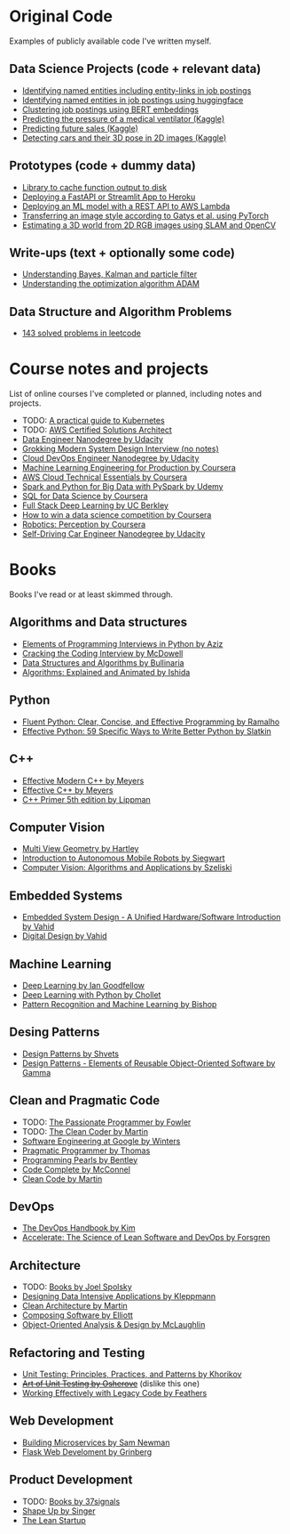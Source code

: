 # Original Code

Examples of publicly available code I've written myself.

## Data Science Projects (code + relevant data)

- [Identifying named entities including entity-links in job postings](https://github.com/cgebbe/prototype_relation_extraction)
- [Identifying named entities in job postings using huggingface](https://github.com/cgebbe/prototype_ner_nobel_laureate)
- [Clustering job postings using BERT embeddings](https://cgebbe.medium.com/clustering-job-postings-by-skills-b33e0ad579ff)
- [Predicting the pressure of a medical ventilator (Kaggle)](https://github.com/cgebbe/kaggle_ventilator_pressure)
- [Predicting future sales (Kaggle)](https://github.com/cgebbe/kaggle_predict_future_sales)
- [Detecting cars and their 3D pose in 2D images (Kaggle)](https://github.com/cgebbe/kaggle_pku-autonomous-driving)

## Prototypes (code + dummy data)

- [Library to cache function output to disk](https://github.com/cgebbe/disk_cacher)
- [Deploying a FastAPI or Streamlit App to Heroku](https://github.com/cgebbe/prototype_heroku_streamlit)
- [Deploying an ML model with a REST API to AWS Lambda](https://github.com/cgebbe/prototype_aws_lambda)
- [Transferring an image style according to Gatys et al. using PyTorch](https://github.com/cgebbe/demo_style_gatys)
- [Estimating a 3D world from 2D RGB images using SLAM and OpenCV](https://github.com/cgebbe/demo_slam)

## Write-ups (text + optionally some code)

- [Understanding Bayes, Kalman and particle filter](https://github.com/cgebbe/demo_kalman)
- [Understanding the optimization algorithm ADAM](https://github.com/cgebbe/demo_optimizer)

## Data Structure and Algorithm Problems

- [143 solved problems in leetcode](https://leetcode.com/cgebbe/)

# Course notes and projects

List of online courses I've completed or planned, including notes and projects.

- TODO: [A practical guide to Kubernetes](https://www.educative.io/module/a-practical-guide-to-kubernetes)
- TODO: [AWS Certified Solutions Architect](https://www.udemy.com/course/aws-certified-solutions-architect-associate-saa-c03/)
- [Data Engineer Nanodegree by Udacity](https://github.com/cgebbe/udacity_data_engineer)
- [Grokking Modern System Design Interview (no notes)](https://www.educative.io/courses/grokking-modern-system-design-interview-for-engineers-managers)
- [Cloud DevOps Engineer Nanodegree by Udacity](https://github.com/cgebbe/course_udacity_cloud_devops)
- [Machine Learning Engineering for Production by Coursera](https://github.com/cgebbe/coursera_mlops_specialization)
- [AWS Cloud Technical Essentials by Coursera](https://github.com/cgebbe/course_aws_cloud_technical_essentials)
- [Spark and Python for Big Data with PySpark by Udemy](https://github.com/cgebbe/course_pyspark_bigdata_udemy)
- [SQL for Data Science by Coursera](https://github.com/cgebbe/course_sql_for_data_science)
- [Full Stack Deep Learning by UC Berkley](https://github.com/cgebbe/course_full_stack_deep_learning)
- [How to win a data science competition by Coursera](https://github.com/cgebbe/coursera_win_competition)
- [Robotics: Perception by Coursera](https://github.com/cgebbe/coursera_robotics_perception)
- [Self-Driving Car Engineer Nanodegree by Udacity](https://cgebbe.github.io/udacity_nanodegree_selfdriving)

# Books

Books I've read or at least skimmed through.

## Algorithms and Data structures

- [Elements of Programming Interviews in Python by Aziz](https://www.amazon.de/-/en/gp/product/1537713949/ref=ppx_yo_dt_b_search_asin_title?ie=UTF8&psc=1)
- [Cracking the Coding Interview by McDowell](https://www.amazon.de/-/en/Gayle-Laakmann-McDowell/dp/098478280X)
- [Data Structures and Algorithms by Bullinaria](https://www.cs.bham.ac.uk/~jxb/DSA/dsa.pdf)
- [Algorithms: Explained and Animated by Ishida](https://play.google.com/store/apps/details?id=wiki.algorithm.algorithms&hl=en&gl=US)

## Python

- [Fluent Python: Clear, Concise, and Effective Programming by Ramalho](https://www.amazon.de/-/en/Luciano-Ramalho/dp/1491946008/ref=sr_1_2?crid=31VR1GVNC2COR&keywords=Fluent+Python+by+Ramalho&qid=1644525001&s=books&sprefix=fluent+python+by+ramalho%2Cstripbooks%2C88&sr=1-2)
- [Effective Python: 59 Specific Ways to Write Better Python by Slatkin](https://www.amazon.de/-/en/gp/product/B00TKGY0GU/ref=ppx_yo_dt_b_search_asin_title?ie=UTF8&psc=1)

## C++

- [Effective Modern C++ by Meyers](https://www.amazon.de/-/en/Scott-Meyers-ebook/dp/B00PGCMGDQ/ref=sr_1_2?crid=29O63Q3X0O5N4&keywords=Effective+C%2B%2B&qid=1644524807&s=digital-text&sprefix=effective+c%2B%2B+%2Cdigital-text%2C91&sr=1-2)
- [Effective C++ by Meyers](https://www.amazon.de/-/en/Scott-Meyers-ebook/dp/B004V4420U/ref=sr_1_1?crid=29O63Q3X0O5N4&keywords=Effective+C%2B%2B&qid=1644524807&s=digital-text&sprefix=effective+c%2B%2B+%2Cdigital-text%2C91&sr=1-1)
- [C++ Primer 5th edition by Lippman](https://www.amazon.de/dp/B0091I7FEQ/ref=dp-kindle-redirect?_encoding=UTF8&btkr=1)

## Computer Vision

- [Multi View Geometry by Hartley](https://www.amazon.de/dp/B00AKE1QK4/ref=dp-kindle-redirect?_encoding=UTF8&btkr=1)
- [Introduction to Autonomous Mobile Robots by Siegwart](https://www.amazon.de/dp/B08HY283W7/ref=dp-kindle-redirect?_encoding=UTF8&btkr=1)
- [Computer Vision: Algorithms and Applications by Szeliski](https://szeliski.org/Book/)

## Embedded Systems

- [Embedded System Design - A Unified Hardware/Software Introduction by Vahid](https://www.amazon.de/-/en/gp/product/0471386782/ref=ppx_yo_dt_b_search_asin_title?ie=UTF8&psc=1)
- [Digital Design by Vahid](https://www.amazon.de/gp/product/8126523425/ref=ppx_yo_dt_b_asin_title_o00_s00?ie=UTF8&psc=1)

## Machine Learning

- [Deep Learning by Ian Goodfellow](https://www.amazon.de/dp/B08FH8Y533/ref=dp-kindle-redirect?_encoding=UTF8&btkr=1)
- [Deep Learning with Python by Chollet](https://www.amazon.de/-/en/Francois-Chollet/dp/1617294438/ref=sr_1_2?crid=11G1GTQR5M9FW&keywords=deep+learning+with+python+chollet&qid=1644525436&sprefix=deep+learning+with+python+cholle%2Caps%2C85&sr=8-2)
- [Pattern Recognition and Machine Learning by Bishop](https://www.amazon.de/-/en/Christopher-M-Bishop/dp/0387310738)

## Desing Patterns

- [Design Patterns by Shvets](https://refactoring.guru/design-patterns/book)
- [Design Patterns - Elements of Reusable Object-Oriented Software by Gamma](https://www.amazon.de/dp/B000SEIBB8/ref=dp-kindle-redirect?_encoding=UTF8&btkr=1)

## Clean and Pragmatic Code

- TODO: [The Passionate Programmer by Fowler](https://www.amazon.de/-/en/Chad-Fowler/dp/1934356344/ref=sr_1_1?crid=36DN60RR0EL4&keywords=The+Passionate+Programmer+by+Fowler&qid=1644526087&sprefix=the+passionate+programmer+by+fowler%2Caps%2C74&sr=8-1)
- TODO: [The Clean Coder by Martin](https://www.amazon.de/-/en/Robert-C-Martin/dp/0137081073/ref=sr_1_3?crid=29R4D3S3M6Z2H&keywords=Clean+Code+by+Martin&qid=1644526106&sprefix=clean+code+by+martin+%2Caps%2C83&sr=8-3)
- [Software Engineering at Google by Winters](https://www.amazon.de/gp/product/B0859PF5HB/ref=ppx_yo_dt_b_search_asin_title?ie=UTF8&psc=1)
- [Pragmatic Programmer by Thomas](https://www.amazon.de/-/en/David-Thomas/dp/0135957052/ref=sr_1_1?crid=3ELC55BGIESOP&keywords=pragmatic+programmierer+von+thomas&qid=1644526073&sprefix=pragmatic+programmer+by+thomas%2Caps%2C93&sr=8-1)
- [Programming Pearls by Bentley](https://www.amazon.de/-/en/Jon-Bentley/dp/0201657880/ref=sr_1_1?crid=3SW8XWONZ2QSJ&keywords=Programming+Pearls+by+Bentley&qid=1644526059&sprefix=programming+pearls+by+bentley%2Caps%2C65&sr=8-1)
- [Code Complete by McConnel](https://www.amazon.de/-/en/Steve-McConnell/dp/0735619670/ref=sr_1_1?crid=Z7QYDDTI2NIQ&keywords=code+complete+by+mcconnell&qid=1644526027&sprefix=code+complete+by+mcconnel%2Caps%2C89&sr=8-1)
- [Clean Code by Martin](https://www.amazon.de/-/en/Robert-Martin/dp/0132350882/ref=sr_1_1?crid=29R4D3S3M6Z2H&keywords=Clean+Code+by+Martin&qid=1644525995&sprefix=clean+code+by+martin+%2Caps%2C83&sr=8-1)

## DevOps

- [The DevOps Handbook by Kim](https://www.amazon.de/gp/product/B09G2GS39R/ref=ppx_yo_dt_b_d_asin_title_o05?ie=UTF8&psc=1)
- [Accelerate: The Science of Lean Software and DevOps by Forsgren](https://www.amazon.de/gp/product/B07B9F83WM/ref=ppx_yo_dt_b_d_asin_title_o03?ie=UTF8&psc=1)

## Architecture

- TODO: [Books by Joel Spolsky](https://www.joelonsoftware.com/buy-the-books/)
- [Designing Data Intensive Applications by Kleppmann](https://www.amazon.de/gp/product/B06XPJML5D/ref=ppx_yo_dt_b_d_asin_title_o04?ie=UTF8&psc=1)
- [Clean Architecture by Martin](https://www.amazon.de/-/en/Robert-C-Martin/dp/0134494164/ref=pd_bxgy_img_2/259-1609427-7368537?pd_rd_w=tXDvt&pf_rd_p=a2e044d8-c6c4-472e-be1b-004f9c16cb56&pf_rd_r=Q6GP8JKY4JM62PTNZXFX&pd_rd_r=bcbb55a8-9df3-4ee8-b496-941bc910a1d9&pd_rd_wg=kAshe&pd_rd_i=0134494164&psc=1)
- [Composing Software by Elliott](https://www.amazon.de/-/en/Eric-Elliott/dp/1661212565)
- [Object-Oriented Analysis & Design by McLaughlin](https://www.amazon.de/-/en/Brett-D-McLaughlin-ebook/dp/B06XNJ5FM8/ref=sr_1_1?crid=PYITYO1Z8WJJ&keywords=objektorientierte+analyse+%26+design+von+mclaughlin&qid=1644525979&sprefix=object-oriented+analysis+%26+design+by+mclaughlin%2Caps%2C69&sr=8-1)

## Refactoring and Testing

- [Unit Testing: Principles, Practices, and Patterns by Khorikov](https://www.amazon.de/-/en/Vladimir-Khorikov/dp/1617296279)
- ~~[Art of Unit Testing by Osherove](https://www.amazon.de/-/en/Roy-Osherove/dp/1617290890/ref=sr_1_1?crid=DJWID6HU2572&keywords=Art+of+Unit+Testing&qid=1644526777&sprefix=art+of+unit+testing%2Caps%2C111&sr=8-1)~~ (dislike this one)
- [Working Effectively with Legacy Code by Feathers](https://www.amazon.de/-/en/Michael-C-Feathers/dp/0131177052/ref=sr_1_1?crid=1OYTLARX4LJLI&keywords=Working+Effectively+with+Legacy+Code+by+Feathers&qid=1644526764&sprefix=working+effectively+with+legacy+code+by+feathers%2Caps%2C63&sr=8-1)

## Web Development

- [Building Microservices by Sam Newman](https://www.amazon.de/gp/product/B09B5L4NVT/ref=ppx_yo_dt_b_search_asin_title?ie=UTF8&psc=1)
- [Flask Web Develoment by Grinberg](https://www.amazon.de/-/en/gp/product/B07B8DCCN7/ref=ppx_yo_dt_b_search_asin_title?ie=UTF8&psc=1)

## Product Development

- TODO: [Books by 37signals](https://37signals.com/books/)
- [Shape Up by Singer](https://basecamp.com/shapeup)
- [The Lean Startup](https://www.amazon.de/gp/product/B004J4XGN6/ref=ppx_yo_dt_b_search_asin_title?ie=UTF8&psc=1)
